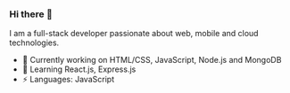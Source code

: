 ### Hi there :wave:

I am a full-stack developer passionate about web, mobile and cloud technologies. 

- 🔭 Currently working on HTML/CSS, JavaScript, Node.js and MongoDB
- 🌱 Learning React.js, Express.js
- ⚡ Languages: JavaScript
